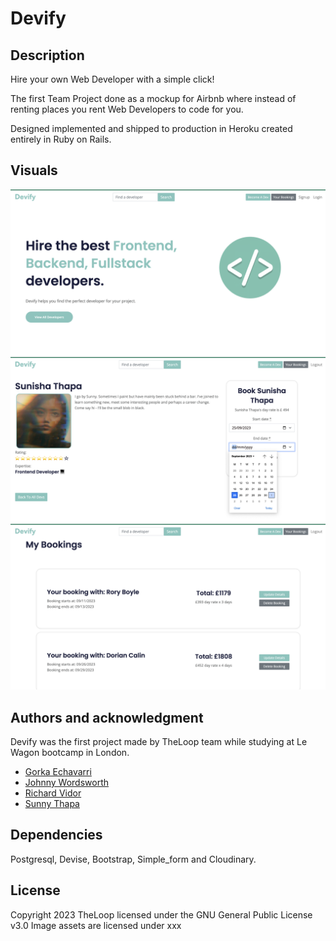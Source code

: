 # Devify

## Description

Hire your own Web Developer with a simple click! 

The first Team Project done as a mockup for Airbnb where instead of renting places you rent Web Developers to code for you. 

Designed implemented and shipped to production in Heroku created entirely in Ruby on Rails.

## Visuals
<img src="app/assets/images/DevifyImage1.png" width="600">
<img src="app/assets/images/DevifyImage2.png" width="600">
<img src="app/assets/images/DevifyImage3.png" width="600">

## Authors and acknowledgment
 Devify was the first project made by TheLoop team while studying at Le Wagon bootcamp in London.
 
- [Gorka Echavarri](https://github.com/GorkaEchavarri)
- [Johnny Wordsworth](https://github.com/Wordeu)
- [Richard Vidor](https://github.com/rvidor)
- [Sunny Thapa](https://github.com/Sun-tha)

## Dependencies
Postgresql, Devise, Bootstrap, Simple_form and Cloudinary.

## License
Copyright 2023 TheLoop licensed under the GNU General Public License v3.0 Image assets are licensed under xxx
